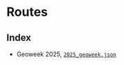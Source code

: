 # Routes

## Index

* Geoweek 2025, [`2025_geoweek.json`](https://amsterdamtimemachine.github.io/routes/2025_geoweek.json)